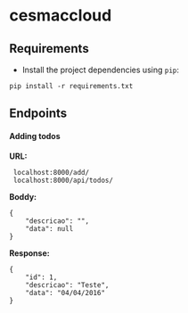 # cesmaccloud
## Requirements
  * Install the project dependencies using `pip`:

```
pip install -r requirements.txt
```

## Endpoints
#### Adding todos
**URL:**
```
 localhost:8000/add/
 localhost:8000/api/todos/
```

**Boddy:**
```
{
    "descricao": "",
    "data": null
}
```

**Response:**
```
{
    "id": 1,
    "descricao": "Teste",
    "data": "04/04/2016"
}
```
